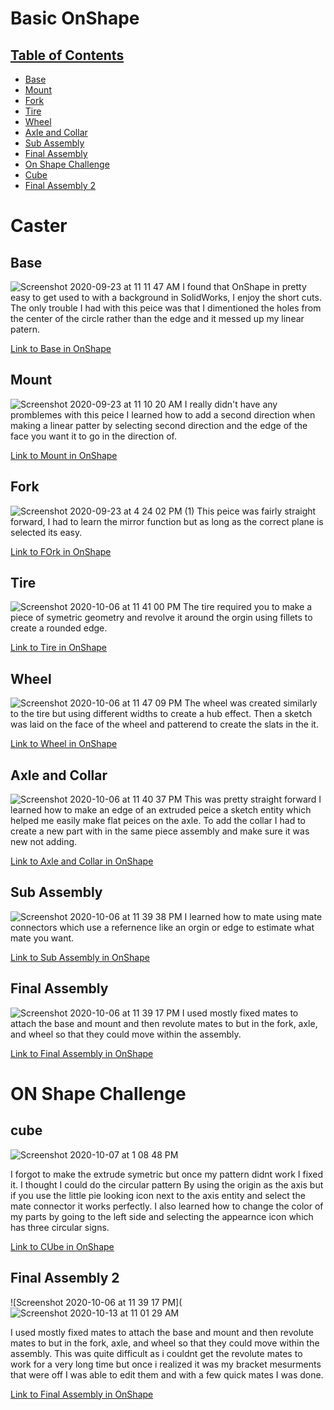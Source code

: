 # Basic OnShape

## [Table of Contents](#table-of-contents)
* [Base](#Base)
* [Mount](#Mount)
* [Fork](#Fork)
* [Tire](#Tire)
* [Wheel](#Wheel)
* [Axle and Collar](#axle-and-collar)
* [Sub Assembly](#Sub-Assembly)
* [Final Assembly](#final-assembly)
* [On Shape Challenge](#On-Shape-challenge)
* [Cube](#Cube)
* [Final Assembly 2](#Final-assembly-2)


# Caster 

## Base
![Screenshot 2020-09-23 at 11 11 47 AM](https://user-images.githubusercontent.com/55250502/95286164-95d2ba80-0830-11eb-9e07-9186dd0d1661.png)
I found that OnShape in pretty easy to get used to with a background in SolidWorks, I enjoy the short cuts. The only trouble I had with this peice was that I dimentioned the holes from the center of the circle rather than the edge and it messed up my linear patern.

[Link to Base in OnShape](https://cvilleschools.onshape.com/documents/afeef031e4073e22c946cfba/w/67ae8670993e7f87867fd92c/e/6a970878e8ec47313dc94d94)

## Mount 
![Screenshot 2020-09-23 at 11 10 20 AM](https://user-images.githubusercontent.com/55250502/95286207-b69b1000-0830-11eb-9ef6-02bc966ac4fa.png)
I really didn't have any promblemes with this peice I learned how to add a second direction when making a linear patter by selecting second direction and the edge of the face you want it to go in the direction of. 

[Link to Mount in OnShape](https://cvilleschools.onshape.com/documents/7b78eca10db88e813a7b2e36/w/5eeb3394ebd301c0155c4d93/e/e891ffa3be126af3df84a015)

## Fork 
![Screenshot 2020-09-23 at 4 24 02 PM (1)](https://user-images.githubusercontent.com/55250502/95286112-691ea300-0830-11eb-8ce7-04c68853393f.png)
This peice was fairly straight forward, I had to learn the mirror function but as long as the correct plane is selected its easy. 

[Link to FOrk in OnShape](https://cvilleschools.onshape.com/documents/26e0f0c2fd626f54d3bf85de/w/db7b7f7fdc708048a8addf0e/e/30852c85d39c4d49840e2984)

## Tire 
![Screenshot 2020-10-06 at 11 41 00 PM](https://user-images.githubusercontent.com/55250502/95286248-d3cfde80-0830-11eb-9e30-af028e7a6b88.png)
The tire required you to make a piece of symetric geometry and revolve it around the orgin using fillets to create a rounded edge. 

[Link to Tire in OnShape](https://cvilleschools.onshape.com/documents/7722dae79fc88468937475f3/w/731ab4d585ba50cd4e3e0cd7/e/ce0df5340185d107f3e9a1b0)

## Wheel
![Screenshot 2020-10-06 at 11 47 09 PM](https://user-images.githubusercontent.com/55250502/95286267-e0543700-0830-11eb-961c-fa0638a714c3.png)
The wheel was created similarly to the tire but using different widths to create a hub effect. Then a sketch was laid on the face of the wheel and patterend to create the slats in the it. 

[Link to Wheel in OnShape](https://cvilleschools.onshape.com/documents/a5e98fe03b77ac4ca1183eba/w/59436f2dd1c8afc31e39633c/e/d3ff89e3ccf4ea49bcea0ac7)

## Axle and Collar
![Screenshot 2020-10-06 at 11 40 37 PM](https://user-images.githubusercontent.com/55250502/95286297-f235da00-0830-11eb-9f06-84f6a878a854.png)
This was pretty straight forward I learned how to make an edge of an extruded peice a sketch entity which helped me easily make flat peices on the axle. To add the collar I had to create a new part with in the same piece assembly and make sure it was new not adding. 

[Link to Axle and Collar in OnShape](https://cvilleschools.onshape.com/documents/30028d4a5d77457ba314e89a/w/8657fdf98cce7e8cfd643d3a/e/54b1ac5f273ff76984aaebc2)

## Sub Assembly 
![Screenshot 2020-10-06 at 11 39 38 PM](https://user-images.githubusercontent.com/55250502/95286320-02e65000-0831-11eb-81d5-a7aa9b27296b.png)
I learned how to mate using mate connectors which use a refernence like an orgin or edge to estimate what mate you want. 

[Link to Sub Assembly in OnShape](https://cvilleschools.onshape.com/documents/ec442ab095e4ceaea58022e9/w/853ba78e687ecd757e8b6e1a/e/5fbc8f854919b87eb9b20ada)

## Final Assembly 
![Screenshot 2020-10-06 at 11 39 17 PM](https://user-images.githubusercontent.com/55250502/95286338-0d084e80-0831-11eb-94ae-f6ba10ca4231.png)
I used mostly fixed mates to attach the base and mount and then revolute mates to but in the fork, axle, and wheel so that they could move within the assembly. 

[Link to Final Assembly in OnShape](https://cvilleschools.onshape.com/documents/574c22962f1025339066eeb1/w/da79442973f503c6bf439e46/e/baabcd4c222cf6d243fdfcbb)

# ON Shape Challenge 

## cube 
![Screenshot 2020-10-07 at 1 08 48 PM](https://user-images.githubusercontent.com/55250502/95364543-f4cf1880-089e-11eb-8690-310b07ebe8a8.png)

I forgot to make the extrude symetric but once my pattern didnt work I fixed it. I thought I could do the circular pattern By using the origin as the axis but if you use the little pie looking icon next to the axis entity and select the mate connector it works perfectly. I also learned how to change the color of my parts by going to the left side and selecting the appearnce icon which has three circular signs.

[Link to CUbe in OnShape](https://cvilleschools.onshape.com/documents/8f5223601eb48323f07c4c80/w/bc78850b598a426def15f527/e/9df2adf20f20c8ff235d7f8d)

## Final Assembly 2

![Screenshot 2020-10-06 at 11 39 17 PM](![Screenshot 2020-10-13 at 11 01 29 AM](https://user-images.githubusercontent.com/55250502/95879404-529ead00-0d44-11eb-88a9-ab5cae6855b5.png)

I used mostly fixed mates to attach the base and mount and then revolute mates to but in the fork, axle, and wheel so that they could move within the assembly.
This was quite difficult as i couldnt get the revolute mates to work for a very long time but once i realized it was my bracket mesurments that were off I was able to edit them and with a few quick mates I was done. 

[Link to Final Assembly in OnShape](https://cvilleschools.onshape.com/documents/28919d728abc157eded7392b/w/6bb21f2d8debc87c29726a48/e/03dfda04af4d345620fc6933)




